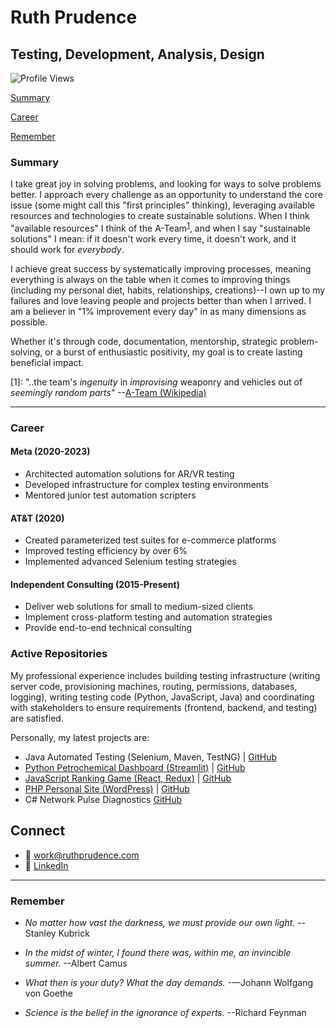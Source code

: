 # Ruth Prudence
## Testing, Development, Analysis, Design

![Profile Views](https://komarev.com/ghpvc/?username=ruthprudence&color=blueviolet)

[Summary](#summary)

[Career](#career)

[Remember](#remember)

### Summary

I take great joy in solving problems, and looking for ways to solve problems better. I approach every challenge as an opportunity to understand the core issue (some might call this "first principles" thinking), leveraging available resources and technologies to create sustainable solutions. When I think "available resources" I think of the A-Team<sup>[1](#footnote1)</sup>, and when I say "sustainable solutions" I mean: if it doesn't work every time, it doesn't work, and it should work for *everybody*.

I achieve great success by systematically improving processes, meaning everything is always on the table when it comes to improving things (including my personal diet, habits, relationships, creations)--I own up to my failures and love leaving people and projects better than when I arrived. I am a believer in "1% improvement every day" in as many dimensions as possible.

Whether it's through code, documentation, mentorship, strategic problem-solving, or a burst of enthusiastic positivity, my goal is to create lasting beneficial impact.

<a id="footnote1"></a>
[1]: "..the team's *ingenuity* in *improvising* weaponry and vehicles out of *seemingly random parts*" 
--[A-Team (Wikipedia)](https://en.wikipedia.org/wiki/The_A-Team)

---

### Career

#### Meta (2020-2023)
- Architected automation solutions for AR/VR testing
- Developed infrastructure for complex testing environments
- Mentored junior test automation scripters

#### AT&T (2020)
- Created parameterized test suites for e-commerce platforms
- Improved testing efficiency by over 6%
- Implemented advanced Selenium testing strategies

#### Independent Consulting (2015-Present)
- Deliver web solutions for small to medium-sized clients
- Implement cross-platform testing and automation strategies
- Provide end-to-end technical consulting

### Active Repositories
My professional experience includes building testing infrastructure (writing server code, provisioning machines, routing, permissions, databases, logging), writing testing code (Python, JavaScript, Java) and coordinating with stakeholders to ensure requirements (frontend, backend, and testing) are satisfied.

Personally, my latest projects are:

- Java Automated Testing (Selenium, Maven, TestNG) | [GitHub](https://github.com/ruthprudence/qae)
- [Python Petrochemical Dashboard (Streamlit)](http://165.1.68.109:8501/) | [GitHub](https://github.com/ruthprudence/petrochem-dashboard)
- [JavaScript Ranking Game (React, Redux)](https://rg.ruthprudence.com/) | [GitHub](https://github.com/ruthprudence/ranking-game)
- [PHP Personal Site (WordPress)](https://ruthprudence.com/) | [GitHub](https://github.com/ruthprudence/ruthprudence.com)
- C# Network Pulse Diagnostics [GitHub](https://github.com/ruthprudence/Network-Pulse-Diagnostics)

<!-- ### GitHub Stats

![Ruth's GitHub Stats](https://github-readme-stats.vercel.app/api?username=ruthprudence&show_icons=true&theme=radical)

![Top Languages](https://github-readme-stats.vercel.app/api/top-langs/?username=ruthprudence&layout=compact&theme=radical) -->


## Connect

- 📧 work@ruthprudence.com
- 💼 [LinkedIn](https://linkedin.com/in/ruthmansoor/)


---
### Remember

- *No matter how vast the darkness, we must provide our own light.* --Stanley Kubrick

- *In the midst of winter, I found there was, within me, an invincible summer.* --Albert Camus

- *What then is your duty? What the day demands.* -—Johann Wolfgang von Goethe

- *Science is the belief in the ignorance of experts.* --Richard Feynman




